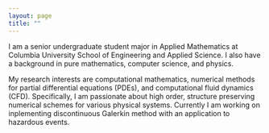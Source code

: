 ```yaml
---
layout: page
title: ""
---
```


I am a senior undergraduate student major in Applied Mathematics at Columbia University School of Engineering and Applied Science. I also have a background in pure mathematics, computer science, and physics. 

My research interests are computational mathematics, numerical methods for partial differential equations (PDEs), and computational fluid dynamics (CFD). Specifically, I am passionate about high order, structure preserving numerical schemes for various physical systems. Currently I am working on inplementing discontinuous Galerkin method with an application to hazardous events. 
